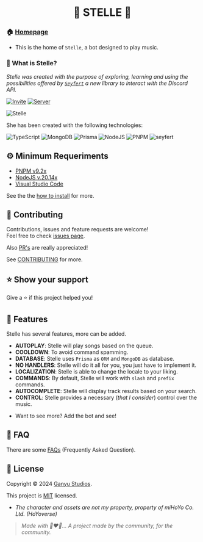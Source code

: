 
<h1 align="center">🌟 STELLE 🌟</h1>

### 🏠 [Homepage](https://github.com/Ganyu-Studios/stelle-music)

* This is the home of `Stelle`, a bot designed to play music.

### 🐐 What is Stelle? 

*Stelle was created with the purpose of exploring, learning and using the possibilities offered by [`Seyfert`](https://github.com/tiramisulabs/seyfert) a new library to interact with the Discord API.*

[![Invite](https://img.shields.io/badge/Add%20the%20bot-%235865F2.svg?style=for-the-badge&logo=discord&logoColor=white)](https://discord.com/oauth2/authorize?client_id=1241085977544359968&permissions=36793344&integration_type=0&scope=bot+applications.commands)
[![Server](https://img.shields.io/badge/Support%20Server-%235865F2.svg?style=for-the-badge&logo=discord&logoColor=white)](https://discord.com/invite/4JmKY8wgB6)

![Stelle](https://i.imgur.com/cDBZPmd.png)

She has been created with the following technologies:

![TypeScript](https://img.shields.io/badge/typescript-%23007ACC.svg?style=for-the-badge&logo=typescript&logoColor=white) ![MongoDB](https://img.shields.io/badge/MongoDB-%234ea94b.svg?style=for-the-badge&logo=mongodb&logoColor=white) ![Prisma](https://img.shields.io/badge/Prisma-1a202c?style=for-the-badge&logo=prisma&logoColor=white) ![NodeJS](https://img.shields.io/badge/node.js-6DA55F?style=for-the-badge&logo=node.js&logoColor=white) ![PNPM](https://img.shields.io/badge/pnpm-%234a4a4a.svg?style=for-the-badge&logo=pnpm&logoColor=f69220) ![seyfert](https://img.shields.io/badge/seyfert-%23CB3837.svg?style=for-the-badge&logo=npm&logoColor=white)

## ⚙️ Minimum Requeriments

- [PNPM v9.2x](pnpm.io/installation)
- [NodeJS v.20.14x](https://nodejs.org/en/download/prebuilt-installer)
- [Visual Studio Code](https://code.visualstudio.com)

See the the [how to install](/INSTALLATION.md) for more.

## 🤝 Contributing

Contributions, issues and feature requests are welcome!<br />Feel free to check [issues page](https://github.com/Ganyu-Studios/stelle-music/issues).

Also [PR's](https://github.com/Ganyu-Studios/stelle-music/pulls) are really appreciated!

See [CONTRIBUTING](/CONTRIBUTING.md) for more.

## ⭐️ Show your support

Give a ⭐️ if this project helped you!

## 🔰 Features

Stelle has several features, more can be added.

- **AUTOPLAY**: Stelle will play songs based on the queue.
- **COOLDOWN**: To avoid command spamming.
- **DATABASE**: Stelle uses `Prisma` as `ORM` and `MongoDB` as database.
- **NO HANDLERS**: Stelle will do it all for you, you just have to implement it.
- **LOCALIZATION**: Stelle is able to change the locale to your liking.
- **COMMANDS**: By default, Stelle will work with `slash` and `prefix` commands.
- **AUTOCOMPLETE**: Stelle will display track results based on your search.
- **CONTROL**: Stelle provides a necessary (*that I consider*) control over the music.

* Want to see more? Add the bot and see!

## 🔎 FAQ

There are some [FAQs](/FAQ.md) (Frequently Asked Question).

## 📝 License

Copyright © 2024 [Ganyu Studios](https://github.com/Ganyu-Studios).

This project is [MIT](LICENSE) licensed.

- *The character and assets are not my property, property of miHoYo Co. Ltd. (HoYoverse)*

> *Made with 🐐❤️💪... A project made by the community, for the community.*